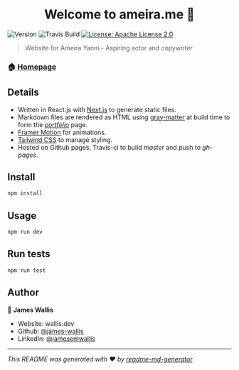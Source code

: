 <h1 align="center">Welcome to ameira.me 👋</h1>
<p>
  <img alt="Version" src="https://img.shields.io/badge/version-1.0.0-blue.svg?cacheSeconds=2592000" />
  <img alt="Travis Build" src="https://travis-ci.com/james-wallis/ameira.me.svg?token=DMsS4JoCUSe88oxSzNdL&branch=master" />
  <a href="#" target="_blank">
    <img alt="License: Apache License 2.0" src="https://img.shields.io/badge/License-Apache License 2.0-yellow.svg" />
  </a>
</p>

> Website for Ameira Yanni - Aspiring actor and copywriter

### 🏠 [Homepage](ameira.me)

## Details
* Written in React.js with [Next.js](https://nextjs.org/) to generate static files.
* Markdown files are rendered as HTML using [gray-matter](https://github.com/jonschlinkert/gray-matter) at build time to form the *[portfolio](ameira.me/portfolio)* page.
* [Framer Motion](https://www.framer.com/motion/) for animations.
* [Tailwind CSS](https://tailwindcss.com/) to manage styling.
* Hosted on Github pages, Travis-ci to build *master* and push to *gh-pages*.


## Install

```sh
npm install
```

## Usage

```sh
npm run dev
```

## Run tests

```sh
npm run test
```

## Author

👤 **James Wallis**

* Website: wallis.dev
* Github: [@james-wallis](https://github.com/james-wallis)
* LinkedIn: [@jamesemwallis](https://linkedin.com/in/jamesemwallis)

***
_This README was generated with ❤️ by [readme-md-generator](https://github.com/kefranabg/readme-md-generator)_
